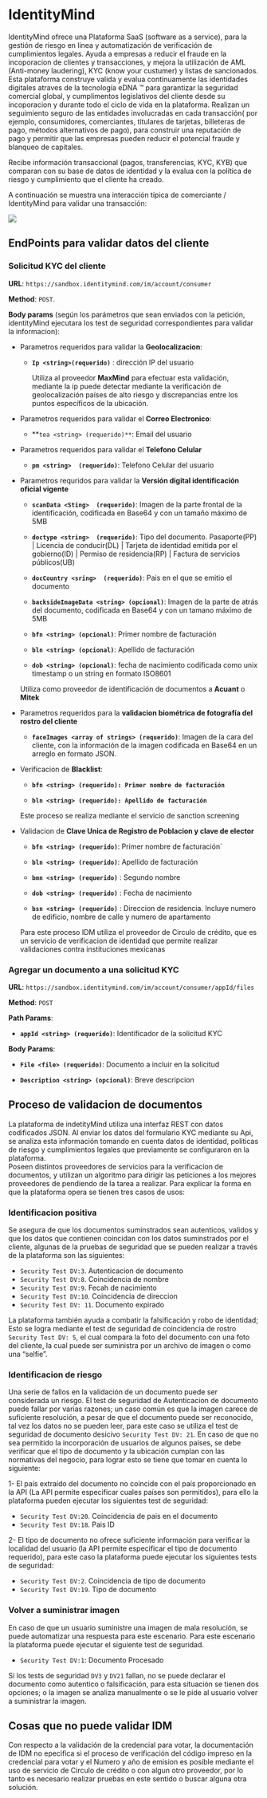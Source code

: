 
# IdentityMind
IdentityMind ofrece una Plataforma SaaS (software as a service), para la gestión de riesgo en linea y automatización de verificación de cumplimientos legales. Ayuda a empresas a reducir el fraude en la incoporacion de clientes y transacciones, y mejora la utilización de AML (Anti-money laudering), KYC (know your custumer) y listas de sancionados. Esta plataforma construye valida y evalua continuamente las identidades digitales atraves de la tecnología eDNA ™ para garantizar la seguridad comercial global, y cumplimentos legislativos del cliente desde su incoporacion y durante todo el ciclo de vida en la plataforma. Realizan un seguimiento seguro de las entidades involucradas en cada transacción( por ejemplo, consumidores, comerciantes, titulares de tarjetas, billeteras de pago, métodos alternativos de pago), para construir una reputación de pago y permitir que las empresas pueden reducir el potencial  fraude y blanqueo de capitales.

Recibe información transaccional (pagos, transferencias, KYC, KYB) que comparan con su base de datos de identidad y la evalua con la política de riesgo y cumplimiento que el cliente ha creado.

A continuación se muestra una interacción típica de comerciante / IdentityMind para validar una transacción:

![](https://files.readme.io/bd2d2c0-v9qj1DP.png)

## EndPoints para validar datos del cliente
### Solicitud KYC del cliente

**URL**: `https://sandbox.identitymind.com/im/account/consumer`

**Method**: `POST`.

**Body params** (según los parámetros que sean enviados con la petición, identityMind ejecutara los test de seguridad correspondientes para validar la informacion):
- Parametros requeridos para validar la **Geolocalizacion**:
   - **`Ip <string>(requerido)`** : dirección IP del usuario
      
      Utiliza al proveedor **MaxMind** para efectuar esta validación, mediante la ip puede detectar mediante la verificación de geolocalización países de alto riesgo y discrepancias entre los puntos específicos de la ubicación.

- Parametros requeridos para validar el **Correo Electronico**:
   - **`tea <string> (requerido)**`: Email del usuario

- Parametros requeridos para validar el **Telefono Celular**
   - **`pm <string>  (requerido)`**: Telefono Celular del usuario

- Parametros requridos para validar la **Versión digital identificación oficial vigente**
   - **`scanData <Sting>  (requerido)`**: Imagen de la parte frontal de la identificación,  codificada en Base64 y con un tamaño máximo de 5MB
   
   - **`doctype <string>  (requerido)`**: Tipo del documento. Pasaporte(PP) | Licencia de conducir(DL)  | Tarjeta de identidad emitida por el gobierno(ID) | Permiso de residencia(RP) | Factura de servicios públicos(UB)
   
   - **`docCountry <sring>  (requerido)`**: Pais en el que se emitio el documento
   
   - **`backsideImageData <string> (opcional)`**: Imagen de la parte de atrás del documento, codificada en Base64 y con un tamano máximo de 5MB
   
   - **`bfn <string> (opcional)`**: Primer nombre de facturación
   
   - **`bln <string> (opcional)`**: Apellido de facturación
   
   - **`dob <string> (opcional)`**: fecha de nacimiento codificada como unix timestamp o un string en formato ISO8601
 
   Utiliza como proveedor de identificación de documentos a **Acuant** o **Mitek**

- Parametros requeridos para la **validacion biométrica de fotografía del rostro del cliente**

   -  **`faceImages <array of strings> (requerido)`**: Imagen de la cara del cliente, con la información de la imagen codificada en Base64 en un arreglo en formato JSON.
   
- Verificacion de **Blacklist**:
   
   - **`bfn <string> (requerido): Primer nombre de facturación`**
   
   - **`bln <string> (requerido): Apellido de facturación`**
   
   Este proceso se realiza mediante el servicio de sanction screening

- Validacion de **Clave Unica de Registro de Poblacion y clave de elector**
   
   - **`bfn <string> (requerido)`**: Primer nombre de facturación`
   
   - **`bln <string> (requerido)`**: Apellido de facturación
   
   - **`bmn <string> (requerido)`** : Segundo nombre
   
   - **`dob <string> (requerido)`** : Fecha de nacimiento
   
   - **`bsn <string> (requerido)`** : Direccion de residencia. Incluye numero de edificio, nombre de calle y numero de apartamento
   
   Para este proceso IDM utiliza el proveedor de Circulo de crédito, que es un servicio de verificacion de identidad que permite realizar validaciones contra instituciones mexicanas

### Agregar un documento a una solicitud KYC

**URL**: `https://sandbox.identitymind.com/im/account/consumer/appId/files`

**Method**: `POST`

**Path Params**:
   
   - **`appId <string> (requerido)`**: Identificador de la solicitud KYC 
  
**Body Params**:
 
   - **`File <file> (requerido)`**: Documento a incluir en la solicitud
   
   - **`Description <string> (opcional)`**: Breve descripcion   
   
## Proceso de validacion de documentos
   La plataforma de indetityMind  utiliza una interfaz REST con datos codificados JSON. Al enviar los datos del formulario KYC mediante su Api, se analiza esta información tomando en cuenta datos de identidad, políticas de riesgo y cumplimientos legales que previamente se configuraron en la plataforma.  
Poseen distintos proveedores de servicios para la verificacion de documentos, y utilizan un algoritmo para dirigir las peticiones a los mejores proveedores de pendiendo de la tarea a realizar.
Para explicar la forma en que la plataforma opera se tienen tres casos de usos:

### Identificacion positiva
   Se asegura de que los documentos suminstrados sean autenticos, validos y que los datos que contienen coincidan con los datos suminstrados por el cliente,  algunas de la pruebas de seguridad que se pueden realizar a través de la plataforma son las siguientes:

- `Security Test DV:3`. Autenticacion de documento
- `Security Test DV:8`. Coincidencia de nombre
- `Security Test DV:9`. Fecah de nacimiento
- `Security Test DV:10`. Coincidencia de direccion
- `Security Test DV: 11`. Documento expirado

La plataforma también ayuda a combatir la falsificación y robo de identidad; Esto se logra mediante el test de seguridad de  coincidencia de rostro `Security Test DV: 5`, el cual compara la foto del documento con una foto del cliente, la cual puede ser suministra por un archivo de imagen o como una “selfie”.

### Identificacion de riesgo
   Una serie de fallos en la validación de un documento puede ser considerada un riesgo. El test de seguridad de Autenticacion de documento puede fallar por varias razones; un caso común es que la imagen carece de suficiente resolución, a pesar de que el documento puede ser reconocido, tal vez los datos no se pueden leer, para este caso se utiliza el test de seguridad de documento desicivo `Security Test DV: 21`.
En caso de que no sea permitido la incorporación de usuarios de algunos países, se debe verificar que el  tipo de documento y la ubicación cumplan con las normativas del negocio, para lograr esto se tiene que tomar en cuenta lo siguiente:

   1- El país extraído del documento no coincide con el país proporcionado en la API (La API permite especificar cuales países son permitidos), para ello la plataforma pueden ejecutar los siguientes test de seguridad:
   
   - `Security Test DV:20`. Coincidencia de pais en el documento
   - `Security Test DV:18`. Pais ID
   
   2- El tipo de documento no ofrece suficiente información para verificar la localidad del usuario (la API permite especificar el tipo de documento requerido), para este caso la plataforma puede ejecutar los siguientes tests de seguridad:
   
   - `Security Test DV:2`. Coincidencia de tipo de documento
   - `Security Test DV:19`. Tipo de documento
   
### Volver a suministrar imagen
   
   En caso de que un usuario suministre una imagen de mala resolución, se puede automatizar una respuesta para este escenario. Para este escenario la plataforma puede ejecutar el siguiente test de seguridad.
   
   - `Security Test DV:1`: Documento Procesado
   
   Si los tests de seguridad `DV3` y `DV21` fallan, no se puede declarar el documento como autentico o falsificación, para esta situación se tienen dos opciones; o la imagen se analiza manualmente o se le pide al usuario volver a suministrar la imagen.
   
##  Cosas que no puede validar IDM   
   Con respecto a la validación de la credencial para votar, la documentación de IDM no epecifica si el proceso de verificación del código impreso en la credencial para votar y el Numero y año de emision es posible mediante el uso de servicio de Circulo de crédito o con algun otro proveedor, por lo tanto es necesario realizar pruebas en este sentido o buscar alguna otra solución.   
   
   
